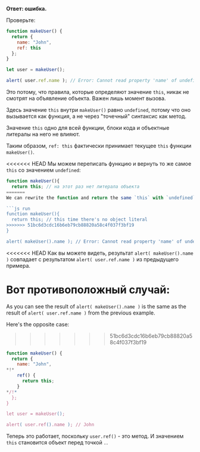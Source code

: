 **Ответ: ошибка.**

Проверьте:
```js run
function makeUser() {
  return {
    name: "John",
    ref: this
  };
}

let user = makeUser();

alert( user.ref.name ); // Error: Cannot read property 'name' of undefined
```

Это потому, что правила, которые определяют значение `this`, никак не смотрят на объявление объекта. Важен лишь момент вызова.

Здесь значение `this` внутри `makeUser()` равно `undefined`, потому что оно вызывается как функция, а не через "точечный" синтаксис как метод.

Значение `this` одно для всей функции, блоки кода и объектные литералы на него не влияют.

Таким образом, `ref: this` фактически принимает текущее `this` функции `makeUser()`.

<<<<<<< HEAD
Мы можем переписать функцию и вернуть то же самое `this` со значением `undefined`:

```js run
function makeUser(){
  return this; // на этот раз нет литерала объекта
=======
We can rewrite the function and return the same `this` with `undefined` value: 

```js run
function makeUser(){
  return this; // this time there's no object literal
>>>>>>> 51bc6d3cdc16b6eb79cb88820a58c4f037f3bf19
}

alert( makeUser().name ); // Error: Cannot read property 'name' of undefined
```
<<<<<<< HEAD
Как вы можете видеть, результат `alert( makeUser().name )` совпадает с результатом `alert( user.ref.name )` из предыдущего примера.

Вот противоположный случай:
=======
As you can see the result of `alert( makeUser().name )` is the same as the result of `alert( user.ref.name )` from the previous example.

Here's the opposite case:
>>>>>>> 51bc6d3cdc16b6eb79cb88820a58c4f037f3bf19

```js run
function makeUser() {
  return {
    name: "John",
*!*
    ref() {
      return this;
    }
*/!*
  };
}

let user = makeUser();

alert( user.ref().name ); // John
```

Теперь это работает, поскольку `user.ref()` - это метод. И значением `this` становится объект перед точкой `.`.
